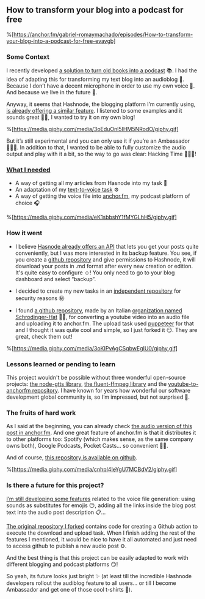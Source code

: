 ## How to transform your blog into a podcast for free

%[https://anchor.fm/gabriel-romaymachado/episodes/How-to-transform-your-blog-into-a-podcast-for-free-evavgb]

### Some Context

I recently developed [a solution to turn old books into a podcast](https://thenursewhocoded.hashnode.dev/turning-text-into-voice-freedom-for-your-content) 📚. I had the idea of adapting this for transforming my text blog into an audioblog 🦻. Because I don’t have a decent microphone in order to use my own voice 🙊. And because we live in the future 🌟.

Anyway, it seems that Hashnode, the blogging platform I’m currently using, [is already offering a similar feature](https://townhall.hashnode.com/introducing-audio-blogs-on-hashnode-now-listen-to-articles-automatically). I listened to some examples and it sounds great 👍🏽, I wanted to try it on my own blog!

%[https://media.giphy.com/media/3oEduOnl5IHM5NRodO/giphy.gif]

But it’s still experimental and you can only use it if you’re an Ambassador 🤷🏼‍♀️. In addition to that, I wanted to be able to fully customize the audio output and play with it a bit, so the way to go was clear: Hacking Time 👩🏻‍💻!

### [What I needed](https://github.com/W01fw00d/hashnode-to-anchorfm/projects/1)

- A way of getting all my articles from Hasnode into my task 📃
- An adaptation of my [text-to-voice task](https://github.com/W01fw00d/text-to-voice) ⚙
- A way of getting the voice file into [anchor.fm](https://anchor.fm/), my podcast platform of choice 🎧

%[https://media.giphy.com/media/eK1sbbshY1fMYGLhH5/giphy.gif]

### How it went

- I believe [Hasnode already offers an API](https://engineering.hashnode.com/introducing-hashnode-graphql-api-public-beta-cjydzvp59001q2gs1b5zxaeaf?guid=ff63291a-7d1c-4ea7-a1f0-d4b731ef9bd1&deviceId=42236bef-9b56-47cd-911f-2e25d457d263) that lets you get your posts quite conveniently, but I was more interested in its backup feature. You see, if you create a [github repository](https://github.com/W01fw00d/thenursewhocoded) and give permissions to Hashnode, it will download your posts in .md format after every new creation or edition. It's quite easy to configure ☺! You only need to go to your blog dashboard and select “backup”.

- I decided to create my new tasks in an [independent repository](https://github.com/W01fw00d/hashnode-to-anchorfm) for security reasons ㊙

- I found [a github repository](https://github.com/Schrodinger-Hat/youtube-to-anchorfm), made by an Italian [organization named Schrodinger-Hat](https://www.schrodinger-hat.it/) 🐱‍💻, for converting a youtube video into an audio file and uploading it to anchor.fm. The upload task used [puppeteer](https://developers.google.com/web/tools/puppeteer) for that and I thought it was quite cool and simple, so I just forked it 😏. They are great, check them out!

%[https://media.giphy.com/media/3oKIPvAgCSqbwEgIU0/giphy.gif]


### Lessons learned or pending to learn

This project wouldn't be possible without three wonderful open-source projects: [the node-gtts library](https://www.npmjs.com/package/node-gtts), [the fluent-ffmpeg library](https://github.com/fluent-ffmpeg/node-fluent-ffmpeg) and the [youtube-to-anchorfm repository](https://github.com/Schrodinger-Hat/youtube-to-anchorfm). I have known for years how wonderful our software development global community is, so I’m impressed, but not surprised 🥰.

### The fruits of hard work

As I said at the beginning, you can already check [the audio version of this post in anchor.fm](https://anchor.fm/gabriel-romaymachado). And one great feature of anchor.fm is that it distributes it to other platforms too: Spotify (which makes sense, as the same company owns both), Google Podcasts, Pocket Casts… so convenient 👏🏻.

And of course, [this repository is available on github](https://github.com/W01fw00d/hashnode-to-anchorfm).

%[https://media.giphy.com/media/cnhpl4IeYgU7MCBdV2/giphy.gif]

### Is there a future for this project?

[I’m still developing some features](https://github.com/W01fw00d/hashnode-to-anchorfm/projects/1) related to the voice file generation: using sounds as substitutes for emojis 😶, adding all the links inside the blog post text into the audio post description 📋...

[The original repository I forked](https://github.com/Schrodinger-Hat/youtube-to-anchorfm) contains code for creating a Github action to execute the download and upload task. When I finish adding the rest of the features I mentioned, it would be nice to have it all automated and just need to access github to publish a new audio post ⚙.

And the best thing is that this project can be easily adapted to work with different blogging and podcast platforms 😏!

So yeah, its future looks just bright ✨ (at least till the incredible Hashnode developers rollout the audiblog feature to all users… or till I become Ambassador and get one of those cool t-shirts 👕).
